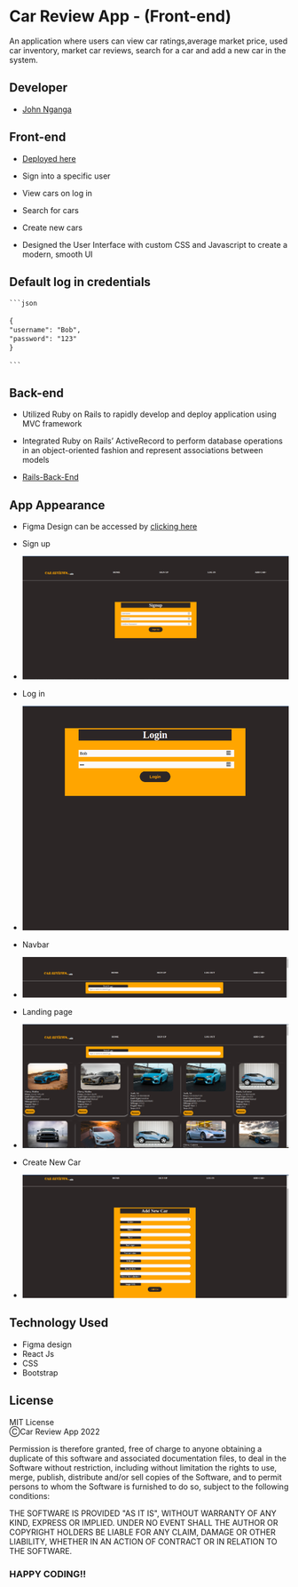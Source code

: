 # Car Review App - (Front-end)

An application where users can view car ratings,average market price, used car inventory, market car reviews, search for a car and add a new car in the system. 

## Developer
- [John Nganga](https://github.com/sean-code)

## Front-end
- [Deployed here](https://sean-code.github.io/Client-Car-Review-App/)

- Sign into a specific user

- View cars on log in
- Search for cars
- Create new cars

- Designed the User Interface with custom CSS and Javascript to create a modern, smooth UI

## Default log in credentials
    ```json
    
    {
    "username": "Bob",
    "password": "123"
    }

    ```

## Back-end
- Utilized Ruby on Rails to rapidly develop and deploy application using MVC framework

- Integrated Ruby on Rails’ ActiveRecord to perform database operations in an object-oriented fashion and represent associations between models

- [Rails-Back-End](https://github.com/sean-code/Car-Review)




## App Appearance

- Figma Design can be accessed by [clicking here](https://www.figma.com/file/pbzn9BXFalsa65DOpFVzWz/Untitled?node-id=1%3A46&t=mf4AeZMJJB6a5pQs-1)

* Sign up
- ![Sign Up](img/Signup.png)

* Log in
- ![Login](img/Login.png)

* Navbar
- ![Navbar](img/NavBar.png)

* Landing page
- ![Landing](img/Landpage.png)

* Create New Car
- ![AddCar](img/AddCar.png)




## Technology Used
* Figma design
* React Js
* CSS
* Bootstrap

## License
MIT License\
ⒸCar Review App 2022

Permission is therefore granted, free of charge to anyone obtaining a duplicate
of this software and associated documentation files, to deal in the Software without restriction, including without limitation the rights to use, merge, publish, distribute and/or sell copies of the Software, and to permit persons to whom the Software is furnished to do so, subject to the following conditions:

THE SOFTWARE IS PROVIDED "AS IT IS", WITHOUT WARRANTY OF ANY KIND, EXPRESS OR
IMPLIED. UNDER NO EVENT SHALL THE
AUTHOR OR COPYRIGHT HOLDERS BE LIABLE FOR ANY CLAIM, DAMAGE OR OTHER
LIABILITY, WHETHER IN AN ACTION OF CONTRACT OR IN RELATION TO THE SOFTWARE.


### HAPPY CODING!!





